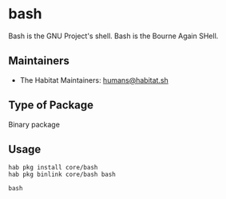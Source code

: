 # bash

Bash is the GNU Project's shell. Bash is the Bourne Again SHell.

## Maintainers

* The Habitat Maintainers: <humans@habitat.sh>

## Type of Package

Binary package

## Usage

```
hab pkg install core/bash
hab pkg binlink core/bash bash

bash
```
